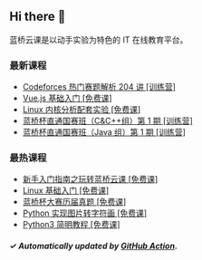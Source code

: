 ## Hi there 👋

蓝桥云课是以动手实验为特色的 IT 在线教育平台。

### 最新课程

<!-- LATEST:START -->
- [Codeforces 热门赛题解析 204 讲 [训练营]](https://www.lanqiao.cn/courses/23406/)
- [Vue.js 基础入门 [免费课]](https://www.lanqiao.cn/courses/1262/)
- [Linux 内核分析配套实验 [免费课]](https://www.lanqiao.cn/courses/195/)
- [蓝桥杯直通国赛班（C&amp;C++组）第 1 期 [训练营]](https://www.lanqiao.cn/courses/23268/)
- [蓝桥杯直通国赛班（Java 组）第 1 期 [训练营]](https://www.lanqiao.cn/courses/23272/)
<!-- LATEST:END -->

### 最热课程

<!-- HOTEST:START -->
- [新手入门指南之玩转蓝桥云课 [免费课]](https://www.lanqiao.cn/courses/63/)
- [Linux 基础入门 [免费课]](https://www.lanqiao.cn/courses/1/)
- [蓝桥杯大赛历届真题 [免费课]](https://www.lanqiao.cn/courses/2786/)
- [Python 实现图片转字符画 [免费课]](https://www.lanqiao.cn/courses/370/)
- [Python3 简明教程 [免费课]](https://www.lanqiao.cn/courses/596/)
<!-- HOTEST:END -->

##### ✓ Automatically updated by [GitHub Action](https://github.com/lanqiao-courses/.github/actions/workflows/update.yml).
